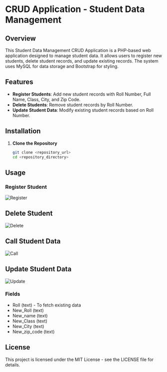 # CRUD Application - Student Data Management

## Overview

This Student Data Management CRUD Application is a PHP-based web application designed to manage student data. It allows users to register new students, delete student records, and update existing records. The system uses MySQL for data storage and Bootstrap for styling.

## Features

- **Register Students**: Add new student records with Roll Number, Full Name, Class, City, and Zip Code.
- **Delete Students**: Remove student records by Roll Number.
- **Update Student Data**: Modify existing student records based on Roll Number.

## Installation

1. **Clone the Repository**

   ```bash
   git clone <repository_url>
   cd <repository_directory>

## Usage

### Register Student

![Register](./images/regiss.png)

## Delete Student

![Delete](./images/dele.png)

## Call Student Data

![Call](./images/calll.png)

## Update Student Data

![Update](./images/updated.png)

### Fields
- Roll (text) - To fetch existing data
- New_Roll (text)
- New_name (text)
- New_Class (text)
- New_City (text)
- New_zip_code (text)




## License
This project is licensed under the MIT License - see the LICENSE file for details.

